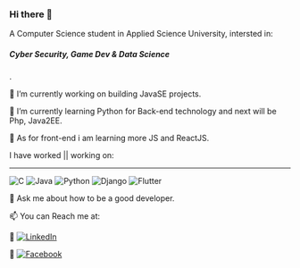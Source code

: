 ### Hi there 👋
A Computer Science student in Applied Science University, intersted in: <h5>Cyber Security, Game Dev & Data Science</h5>.
<p>
🔭 I’m currently working on building JavaSE projects.

🌱 I’m currently learning Python for Back-end technology and next will be Php, Java2EE.

🌱 As for front-end i am learning more JS and ReactJS.
</p>
<p>
I have worked || working on: <hr>

<img alt="C" src="https://img.shields.io/badge/c-%2300599C.svg?style=for-the-badge&logo=c&logoColor=white"/>
<img alt="Java" src="https://img.shields.io/badge/java-%23ED8B00.svg?style=for-the-badge&logo=java&logoColor=white"/>
<img alt="Python" src="https://img.shields.io/badge/python-%2314354C.svg?style=for-the-badge&logo=python&logoColor=white"/>
<img alt="Django" src="https://img.shields.io/badge/django-%23092E20.svg?style=for-the-badge&logo=django&logoColor=white"/>
<img alt="Flutter" src="https://img.shields.io/badge/Flutter-%2302569B.svg?style=for-the-badge&logo=Flutter&logoColor=white" />
</p>
💬 Ask me about how to be a good developer.

📫 You can Reach me at:

  :link: <a href="https://www.linkedin.com/in/omar-eses-b68b151a9/">
  <img alt="LinkedIn" src="https://img.shields.io/badge/linkedin-%230077B5.svg?style=for-the-badge&logo=linkedin&logoColor=white"/></a>

  :link: <a href="https://www.facebook.com/omar.isis/">
          <img alt="Facebook" src="https://img.shields.io/badge/Facebook-%231877F2.svg?style=for-the-badge&logo=Facebook&logoColor=white"/>
         </a>
<!--
**Omar-Eses/Omar-Eses** is a ✨ _special_ ✨ repository because its `README.md` (this file) appears on your GitHub profile.
-->
